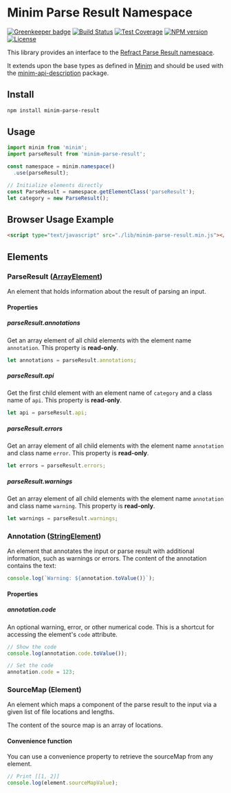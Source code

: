 # Minim Parse Result Namespace

[![Greenkeeper badge](https://badges.greenkeeper.io/refractproject/minim-parse-result.svg)](https://greenkeeper.io/)
[![Build Status](https://img.shields.io/travis/refractproject/minim-parse-result.svg)](https://travis-ci.org/refractproject/minim-parse-result)
[![Test Coverage](https://img.shields.io/codeclimate/coverage/github/refractproject/minim-parse-result.svg)](https://codeclimate.com/github/refractproject/minim-parse-result/coverage)
[![NPM version](https://img.shields.io/npm/v/minim-parse-result.svg)](https://www.npmjs.org/package/minim-parse-result)
[![License](https://img.shields.io/npm/l/minim-parse-result.svg)](https://www.npmjs.org/package/minim-parse-result)

This library provides an interface to the [Refract Parse Result namespace](https://github.com/refractproject/refract-spec/blob/master/namespaces/parse-result-namespace.md).

It extends upon the base types as defined in [Minim](https://github.com/refractproject/minim) and should be used with the [minim-api-description](https://github.com/refractproject/minim-api-description) package.

## Install

```sh
npm install minim-parse-result
```

## Usage

```js
import minim from 'minim';
import parseResult from 'minim-parse-result';

const namespace = minim.namespace()
  .use(parseResult);

// Initialize elements directly
const ParseResult = namespace.getElementClass('parseResult');
let category = new ParseResult();
```

## Browser Usage Example

```html
<script type="text/javascript" src="./lib/minim-parse-result.min.js"></script>
```

## Elements

### ParseResult ([ArrayElement](https://github.com/refractproject/minim#arrayelement))
An element that holds information about the result of parsing an input.

#### Properties

##### parseResult.annotations
Get an array element of all child elements with the element name `annotation`. This property is **read-only**.

```js
let annotations = parseResult.annotations;
```

##### parseResult.api
Get the first child element with an element name of `category` and a class name of `api`. This property is **read-only**.

```js
let api = parseResult.api;
```

##### parseResult.errors
Get an array element of all child elements with the element name `annotation` and class name `error`. This property is **read-only**.

```js
let errors = parseResult.errors;
```

##### parseResult.warnings
Get an array element of all child elements with the element name `annotation` and class name `warning`. This property is **read-only**.

```js
let warnings = parseResult.warnings;
```

### Annotation ([StringElement](https://github.com/refractproject/minim#stringelement))
An element that annotates the input or parse result with additional information, such as warnings or errors. The content of the annotation contains the text:

```js
console.log(`Warning: ${annotation.toValue()}`);
```

#### Properties

##### annotation.code
An optional warning, error, or other numerical code. This is a shortcut for accessing the element's `code` attribute.

```js
// Show the code
console.log(annotation.code.toValue());

// Set the code
annotation.code = 123;
```

### SourceMap (Element)
An element which maps a component of the parse result to the input via a given list of file locations and lengths.

The content of the source map is an array of locations.

#### Convenience function
You can use a convenience property to retrieve the sourceMap from any element.

```js
// Print [[1, 2]]
console.log(element.sourceMapValue);
```
